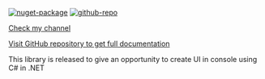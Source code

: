﻿[![nuget-package](https://img.shields.io/nuget/v/Sunnyyssh.ConsoleUI.svg?style=flat-square)](https://www.nuget.org/packages/Sunnyyssh.ConsoleUI/)
[![github-repo](https://img.shields.io/github/stars/sunnyyssh/Sunnyyssh.ConsoleUI)](https://github.com/sunnyyssh/Sunnyyssh.ConsoleUI)

[Check my channel](https://t.me/vowtostrive)

[Visit GitHub repository to  get full documentation](https://github.com/sunnyyssh/Sunnyyssh.ConsoleUI)

This library is released to give an opportunity to create UI in console using C# in .NET

